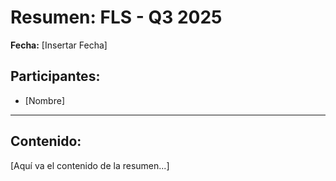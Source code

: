 # Resumen: FLS - Q3 2025

**Fecha:** [Insertar Fecha]

## Participantes:
* [Nombre]

---

## Contenido:

[Aquí va el contenido de la resumen...]